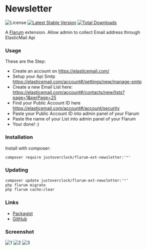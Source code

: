 # Newsletter

![License](https://img.shields.io/badge/license-MIT-blue.svg) [![Latest Stable Version](https://img.shields.io/packagist/v/justoverclock/flarum-ext-newsletter.svg)](https://packagist.org/packages/justoverclock/flarum-ext-newsletter) [![Total Downloads](https://img.shields.io/packagist/dt/justoverclock/flarum-ext-newsletter.svg)](https://packagist.org/packages/justoverclock/flarum-ext-newsletter)

A [Flarum](http://flarum.org) extension. Allow admin to collect Email address through ElasticMail Api

### Usage

These are the Step:

- Create an account on https://elasticemail.com/ 
- Setup your Api Smtp https://elasticemail.com/account#/settings/new/manage-smtp
- Create a new Email List here: https://elasticemail.com/account#/contacts/new/lists?page=1&perPage=25
- Find your Public Account ID here https://elasticemail.com/account#/account/security
- Paste your Public Account ID into admin panel of your Flarum
- Paste the name of your List into admin panel of your Flarum
- Your done! :)

### Installation

Install with composer:

```sh
composer require justoverclock/flarum-ext-newsletter:"*"
```

### Updating

```sh
composer update justoverclock/flarum-ext-newsletter:"*"
php flarum migrate
php flarum cache:clear
```

### Links

- [Packagist](https://packagist.org/packages/justoverclock/flarum-ext-newsletter)
- [GitHub](https://github.com/justoverclockl/flarum-ext-newsletter)

### Screenshot

![1](https://user-images.githubusercontent.com/79002016/117533809-12a85b80-afef-11eb-89de-86dea32375af.png)
![2](https://user-images.githubusercontent.com/79002016/117533811-1340f200-afef-11eb-8a53-8c81de9cf764.png)
![3](https://user-images.githubusercontent.com/79002016/117533813-13d98880-afef-11eb-9c78-fe6230cd4014.png)
